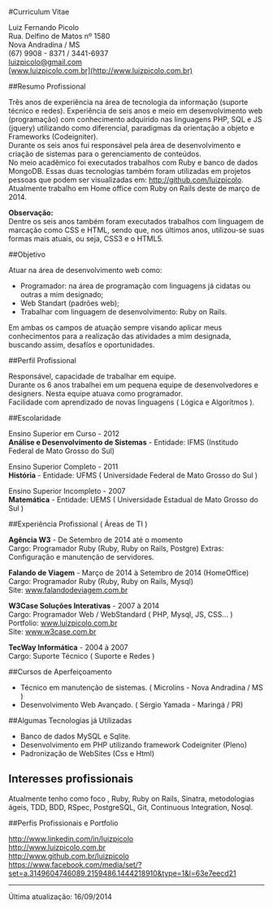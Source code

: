 #Curriculum Vitae

Luiz Fernando Picolo  
Rua. Delfino de Matos nº 1580  
Nova Andradina / MS  
(67) 9908 - 8371 / 3441-6937  
[luizpicolo@gmail.com](luizpicolo@gmail.com)  
[www.luizpicolo.com.br](http://www.luizpicolo.com.br)  	


##Resumo Profissional

Três anos de experiência na área  de tecnologia da informação (suporte técnico e redes). Experiência de seis anos e meio em desenvolvimento web (programação) com conhecimento adquirido nas linguagens PHP, SQL e JS (jquery) utilizando como diferencial, paradigmas da orientação a objeto e Frameworks (Codeigniter).   
Durante os seis anos fui responsável pela área de desenvolvimento e criação de sistemas para o gerenciamento de conteúdos.   
No meio acadêmico foi executados trabalhos com Ruby e banco de dados MongoDB. Essas duas tecnologias também foram utilizadas em projetos pessoas que podem ser visualizadas em: http://github.com/luizpicolo.  
Atualmente trabalho em Home office com Ruby on Rails deste de março de 2014.

**Observação:**   
Dentre os seis anos também foram executados trabalhos com linguagem de  marcação como CSS e HTML, sendo que, nos últimos anos, utilizou-se suas formas mais atuais, ou seja, CSS3 e o HTML5.

##Objetivo

Atuar na área de desenvolvimento web como: 

 - Programador:  na área de programação com linguagens já cidatas ou outras a mim designado; 
 - Web Standart (padrões web);
 - Trabalhar com linguagem de desenvolvimento: Ruby on Rails.

Em ambas os campos de atuação sempre visando aplicar meus conhecimentos para a realização das atividades a mim designada, buscando assim, desafíos e oportunidades.

##Perfil Profissional

Responsável, capacidade de trabalhar em equipe.   
Durante os 6 anos trabalhei em um pequena equipe de desenvolvedores e designers. Nesta equipe atuava como programador.  
Facilidade com aprendizado de novas linguagens ( Lógica e Algorítmos ).  

##Escolaridade

Ensino Superior em Curso - 2012  
**Análise e Desenvolvimento de Sistemas** - Entidade: IFMS (Institudo Federal de Mato Grosso do Sul)  

Ensino Superior Completo - 2011  
**História** - Entidade: UFMS ( Universidade Federal de Mato Grosso do Sul )    

Ensino Superior Incompleto - 2007  
**Matemática** - Entidade: UEMS ( Universidade Estadual de Mato Grosso do Sul )  

##Experiência Profissional ( Áreas de TI )

**Agência W3** - De Setembro de 2014 até o momento  
Cargo: Programador Ruby (Ruby, Ruby on Rails, Postgre)
Extras: Configuração e manutenção de servidores.

**Falando de Viagem** - Março de 2014 à Setembro de 2014 (HomeOffice)
Cargo: Programador Ruby (Ruby, Ruby on Rails, Mysql)  
Site: www.falandodeviagem.com.br  

**W3Case Soluções Interativas** - 2007 à 2014  
Cargo: Programador Web / WebStandard  ( PHP, Mysql, JS, CSS... )  
Portfolio: www.luizpicolo.com.br  
Site: www.w3case.com.br  

**TecWay Informática** - 2004 à 2007  
Cargo: Suporte Técnico ( Suporte e Redes )  

##Cursos de Aperfeiçoamento

 - Técnico em manutenção de sistemas. ( Microlins - Nova Andradina / MS )  
 - Desenvolvimento Web Avançado. ( Sérgio Yamada - Maringá / PR)  

##Algumas Tecnologias já Utilizadas

 - Banco de dados MySQL e Sqlite.
 - Desenvolvimento em PHP utilizando framework Codeigniter (Pleno)
 - Padronização de WebSites (Css e Html)

## Interesses profissionais

Atualmente tenho como foco , Ruby, Ruby on Rails, Sinatra, metodologias ágeis, TDD, BDD, RSpec, PostgreSQL, Git, Continuous Integration, Nosql. 

##Perfis Profissionais e Portfolio

http://www.linkedin.com/in/luizpicolo  
http://www.luizpicolo.com.br  
http://www.github.com.br/luizpicolo  
https://www.facebook.com/media/set/?set=a.3149604746089.2159486.1444218910&type=1&l=63e7eecd21  

***
Última atualização: 16/09/2014



